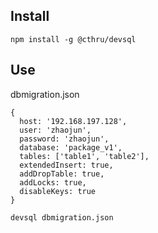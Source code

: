 ## Install

```
npm install -g @cthru/devsql
```

## Use

dbmigration.json
```
{
  host: '192.168.197.128',
  user: 'zhaojun',
  password: 'zhaojun',
  database: 'package_v1',
  tables: ['table1', 'table2'],
  extendedInsert: true,
  addDropTable: true,
  addLocks: true,
  disableKeys: true
}

```

`devsql dbmigration.json`
